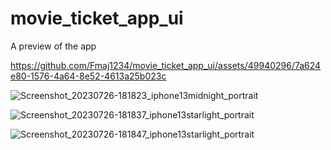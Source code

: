 # movie_ticket_app_ui

A preview of the app

https://github.com/Fmaj1234/movie_ticket_app_ui/assets/49940296/7a624e80-1576-4a64-8e52-4613a25b023c

![Screenshot_20230726-181823_iphone13midnight_portrait](https://github.com/Fmaj1234/movie_ticket_app_ui/assets/49940296/33b35560-dd43-4750-8889-6e4f00c55d9a)

![Screenshot_20230726-181837_iphone13starlight_portrait](https://github.com/Fmaj1234/movie_ticket_app_ui/assets/49940296/1ed13ea1-d22c-4a99-8b81-b48d7feb007d)

![Screenshot_20230726-181847_iphone13starlight_portrait](https://github.com/Fmaj1234/movie_ticket_app_ui/assets/49940296/4dac9a4e-28eb-4589-b57d-382c9258b475)
